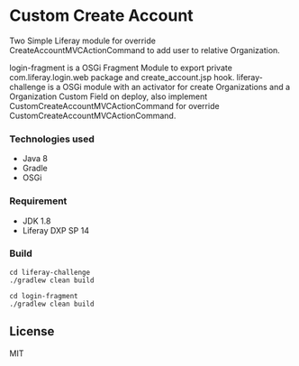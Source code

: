 # Custom Create Account

Two Simple Liferay module for override CreateAccountMVCActionCommand to add user to relative Organization.

login-fragment is a OSGi Fragment Module to export private com.liferay.login.web package and create_account.jsp hook.
liferay-challenge is a OSGi module with an activator for create Organizations and a Organization Custom Field on deploy, also implement CustomCreateAccountMVCActionCommand for override CustomCreateAccountMVCActionCommand.

### Technologies used
 - Java 8
 - Gradle
 - OSGi

### Requirement

 - JDK 1.8
 - Liferay DXP SP 14

### Build

```
cd liferay-challenge
./gradlew clean build

cd login-fragment
./gradlew clean build
```



License
----

MIT
